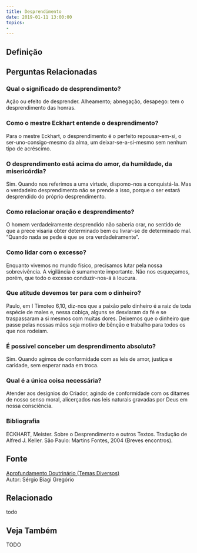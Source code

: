 ```yaml
---
title: Desprendimento
date: 2019-01-11 13:00:00
topics: 
- 
---
```


## Definição


## Perguntas Relacionadas

### Qual o significado de desprendimento?
Ação ou efeito de desprender. Alheamento; abnegação, desapego: tem o
desprendimento das honras.

### Como o mestre Eckhart entende o desprendimento?
Para o mestre Eckhart, o desprendimento é o perfeito repousar-em-si, o
ser-uno-consigo-mesmo da alma, um deixar-se-a-si-mesmo sem nenhum tipo
de acréscimo.

### O desprendimento está acima do amor, da humildade, da misericórdia?
Sim. Quando nos referimos a uma virtude, dispomo-nos a conquistá-la. Mas
o verdadeiro desprendimento não se prende a isso, porque o ser estará
desprendido do próprio desprendimento.

### Como relacionar oração e desprendimento?
O homem verdadeiramente desprendido não saberia orar, no sentido de que
a prece visaria obter determinado bem ou livrar-se de determinado mal.
“Quando nada se pede é que se ora verdadeiramente”.

### Como lidar com o excesso?
Enquanto vivemos no mundo físico, precisamos lutar pela nossa
sobrevivência. A vigilância é sumamente importante. Não nos esqueçamos,
porém, que todo o excesso conduzir-nos-á à loucura.

### Que atitude devemos ter para com o dinheiro?
Paulo, em I Timoteo 6,10, diz-nos que a paixão pelo dinheiro é a raiz de
toda espécie de males e, nessa cobiça, alguns se desviaram da fé e se
traspassaram a si mesmos com muitas dores. Deixemos que o dinheiro que
passe pelas nossas mãos seja motivo de bênção e trabalho para todos os
que nos rodeiam.

### É possível conceber um desprendimento absoluto?
Sim. Quando agimos de conformidade com as leis de amor, justiça e
caridade, sem esperar nada em troca.

### Qual é a única coisa necessária?
Atender aos desígnios do Criador, agindo de conformidade com os ditames
de nosso senso moral, alicerçados nas leis naturais gravadas por Deus em
nossa consciência.


### Bibliografia
ECKHART, Meister. Sobre o Desprendimento e outros Textos. Tradução de
Alfred J. Keller. São Paulo: Martins Fontes, 2004 (Breves encontros).

## Fonte
[Aprofundamento Doutrinário (Temas Diversos)](https://sites.google.com/view/aprofundamentodoutrinario/desprendimento)  
Autor: Sérgio Biagi Gregório



## Relacionado
todo

## Veja Também
TODO


